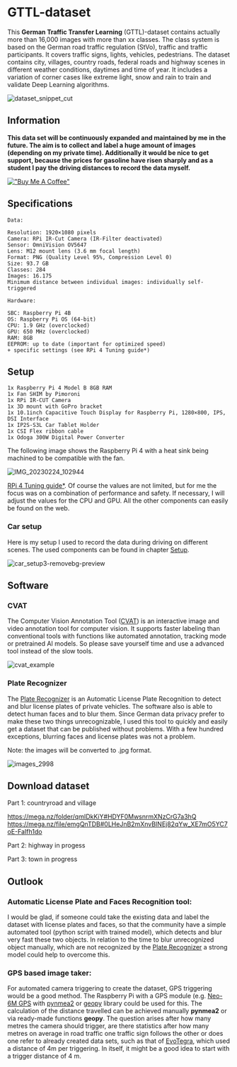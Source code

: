 # GTTL-dataset
This **German Traffic Transfer Learning** (GTTL)-dataset contains actually more than 16,000 images with more than xx classes. The class system is based on the German road traffic regulation (StVo), traffic and traffic participants. It covers traffic signs, lights, vehicles, pedestrians. The dataset contains city, villages, country roads, federal roads and highway scenes in different weather conditions, daytimes and time of year. It includes a variation of corner cases like extreme light, snow and rain to train and validate Deep Learning algorithms.


![dataset_snippet_cut](https://github.com/Petros626/GTTL-dataset/assets/62354721/ba4ceb63-dd54-4445-954a-fd55b26355c0)


## Information
**This data set will be continuously expanded and maintained by me in the future. The aim is to collect and label a huge amount of images (depending on my private time). Additionally it would be nice to get support, because the prices for gasoline have risen sharply and as a student I pay the driving distances to record the data myself.**

[!["Buy Me A Coffee"](https://www.buymeacoffee.com/assets/img/custom_images/orange_img.png)](https://www.buymeacoffee.com/mrsakos)

## Specifications
```
Data:

Resolution: 1920×1080 pixels
Camera: RPi IR-Cut Camera (IR-Filter deactivated)
Sensor: OmniVision OV5647
Lens: M12 mount lens (3.6 mm focal length)
Format: PNG (Quality Level 95%, Compression Level 0)
Size: 93.7 GB
Classes: 284
Images: 16.175
Minimum distance between individual images: individually self-triggered
```

```
Hardware:

SBC: Raspberry Pi 4B
OS: Raspberry Pi OS (64-bit)
CPU: 1.9 GHz (overclocked)
GPU: 650 MHz (overclocked)
RAM: 8GB
EEPROM: up to date (important for optimized speed)
+ specific settings (see RPi 4 Tuning guide*) 
```




## Setup

```
1x Raspberry Pi 4 Model B 8GB RAM
1x Fan SHIM by Pimoroni
1x RPi IR-CUT Camera
1x 3D mount with GoPro bracket
1x 10.1inch Capacitive Touch Display for Raspberry Pi, 1280×800, IPS, DSI Interface
1x IP2S-S3L Car Tablet Holder 
1x CSI Flex ribbon cable
1x Odoga 300W Digital Power Converter
```

The following image shows the Raspberry Pi 4 with a heat sink being machined to be compatible with the fan.

![IMG_20230224_102944](https://user-images.githubusercontent.com/62354721/221149841-7bf500a8-adde-477b-adfa-16f22ecd0809.jpg)

 [RPi 4 Tuning guide*](https://github.com/Petros626/GTTL-dataset/blob/main/RPi%204%20Tuning%20Guide.pdf). Of course the values are not limited, but for me the focus was on a combination of performance and safety. If necessary, I will adjust the values for the CPU and GPU. All the other components can easily be found on the web.
 

 ### Car setup

Here is my setup I used to record the data during driving on different scenes. The used components can be found in chapter [Setup](https://github.com/Petros626/GTTL-dataset#setup).

 ![car_setup3-removebg-preview](https://github.com/Petros626/GTTL-dataset/assets/62354721/f64d855d-9b4c-49a4-8dd3-7e3cb16d03d9)

 ## Software
 
 ### CVAT
The Computer Vision Annotation Tool ([CVAT](https://github.com/opencv/cvat)) is an interactive image and video annotation tool for computer vision. It supports faster labeling than conventional tools with functions like automated annotation, tracking mode or pretrained AI models. So please save yourself time and use a advanced tool instead of the slow tools.

![cvat_example](https://github.com/Petros626/GTTL-dataset/assets/62354721/64874bda-ada1-45e3-9e89-a39d603c1360)

 
### Plate Recognizer
The [Plate Recognizer](https://platerecognizer.com/) is an Automatic License Plate Recognition to detect and blur license plates of private vehicles. The software also is able to detect human faces and to blur them. Since German data privacy prefer to make these two things unrecognizable, I used this tool to quickly and easily get a dataset that can be published without problems. With a few hundred exceptions, blurring faces and license plates was not a problem.

Note: the images will be converted to .jpg format.

![images_2998](https://github.com/Petros626/GTTL-dataset/assets/62354721/4a06be67-4749-4ca4-8cea-924633981d72)

## Download dataset
Part 1: countryroad and village

https://mega.nz/folder/qmIDkKiY#HDYF0MwsnrmXNzCrG7a3hQ
https://mega.nz/file/emgQnTDB#0LHeJnB2mXnvBINEj82qYw_XE7mO5YC7oE-FaIfh1do


Part 2: highway
in progess


Part 3: town
in progress

## Outlook
### Automatic License Plate and Faces Recognition tool:
I would be glad, if someone could take the existing data and label the dataset with license plates and faces, so that the community have a simple automated tool (python script with trained model), which detects and blur very fast these two objects. In relation to the time to blur unrecognized object manually, which are not recognized by the [Plate Recognizer](https://platerecognizer.com/) a strong model could help to overcome this.

### GPS based image taker:
For automated camera triggering to create the dataset, GPS triggering would be a good method. The Raspberry Pi with a GPS module (e.g. [Neo-6M GPS](https://www.berrybase.de/fr/u-blox-neo-6m-gps-ttl-empfaenger-inkl.-antenne) with [pynmea2](https://github.com/Knio/pynmea2) or [geopy](https://github.com/geopy/geopy) library could be used for this. The calculation of the distance travelled can be achieved manually **pynmea2** or via ready-made functions **geopy**. 
The question arises after how many metres the camera should trigger, are there statistics after how many metres on average in road traffic one traffic sign follows the other or does one refer to already created data sets, such as that of [EvoTegra](https://www.evotegra.de/datasets), which used a distance of 4m per triggering. In itself, it might be a good idea to start with a trigger distance of 4 m.
